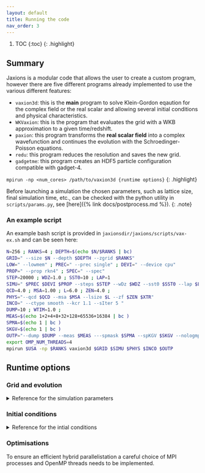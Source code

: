 ```yaml
---
layout: default
title: Running the code
nav_order: 3
---
```


1. TOC
{:toc}
{: .highlight}

## Summary 

Jaxions is a modular code that allows the user to create a custom program, however there are five different programs already implemented to use the various different features:

- `vaxion3d`: this is the **main** program to solve Klein-Gordon eqaution for the complex field or the real scalar and allowing several initial conditions and physical characteristics. 
- `WKVaxion`: this is the program that evaluates the grid with a WKB approximation to a given time/redshift.
- `paxion`: this program transforms the **real scalar field** into a complex wavefunction and continues the evolution with the Schroedinger-Poisson equations.
- `redu`: this program reduces the resolution and saves the new grid. 
- `gadgetme`: this program creates an HDF5 particle configuration compatible with gadget-4.

`mpirun -np <num_cores> /path/to/vaxion3d {runtime options}`
{: .highlight} 

Before launching a simulation the chosen parameters, such as lattice size, final simulation time, etc., can be checked with the python utility in `scripts/params.py`, see [here]({% link docs/postprocess.md %}).
{: .note}

### An example script

An example bash script is provided in `jaxionsdir/jaxions/scripts/vax-ex.sh` and can be seen here: 


```bash
N=256 ; RANKS=4 ; DEPTH=$(echo $N/$RANKS | bc)
GRID=" --size $N --depth $DEPTH --zgrid $RANKS"
LOW=" --lowmem" ; PREC=" --prec single" ; DEVI=" --device cpu"
PROP=" --prop rkn4" ; SPEC=" --spec"
STEP=20000 ; WDZ=1.0 ; SST0=10 ; LAP=1
SIMU=" $PREC $DEVI $PROP --steps $STEP --wDz $WDZ --sst0 $SST0 --lap $LAP"
QCD=4.0 ; MSA=1.00 ; L=6.0 ; ZEN=4.0 ;
PHYS="--qcd $QCD --msa $MSA --lsize $L --zf $ZEN $XTR"
INCO=" --ctype smooth --kcr 1.1 --sIter 5 "
DUMP=10 ; WTIM=1.0 ;
MEAS=$(echo 1+2+4+8+32+128+65536+16384 | bc )
SPMA=$(echo 1 | bc )
SKGV=$(echo 1 | bc )
OUTP="--dump $DUMP --meas $MEAS ---spmask $SPMA --spKGV $SKGV --nologmpi --wTime $WTIM "
export OMP_NUM_THREADS=4
mpirun $USA -np $RANKS vaxion3d $GRID $SIMU $PHYS $INCO $OUTP
```


## Runtime options

### Grid and evolution
<details>
<summary>Reference for the simulation parameters</summary>

<img src="../images/help1.png" width="800">

</details>

### Initial conditions

<details>
<summary>Reference for the intial conditions</summary>

<img src="../images/help2.png" width="800">

</details>

### Optimisations

To ensure an efficient hybrid parallelistation a careful choice of MPI processes and OpenMP threads needs to be implemented. 
